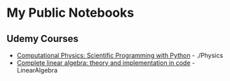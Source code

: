 # My Public Notebooks

## Udemy Courses

- [Computational Physics: Scientific Programming with Python]("https://www.udemy.com/course/computational-physics/?couponCode=25BBPMXACCAGE1") - ./Physics
- [Complete linear algebra: theory and implementation in code](https://www.udemy.com/course/linear-algebra-theory-and-implementation/?couponCode=25BBPMXACCAGE1) - LinearAlgebra
